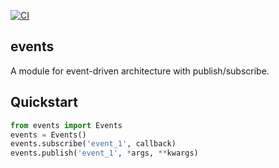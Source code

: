 [![CI](https://github.com/KenExplore/events/actions/workflows/ci.yml/badge.svg)](https://github.com/KenExplore/events/actions/workflows/ci.yml)

## events

A module for event-driven architecture with publish/subscribe.


## Quickstart

```python
from events import Events
events = Events()
events.subscribe('event_1', callback)
events.publish('event_1', *args, **kwargs)
```
